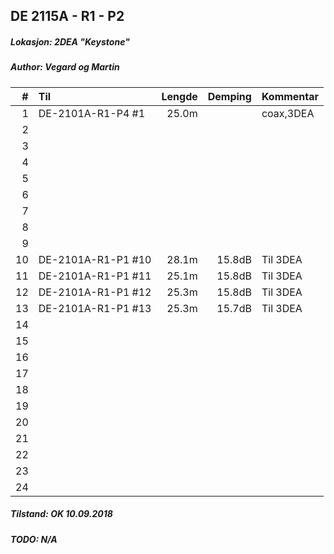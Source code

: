 ## DE 2115A - R1 - P2
##### Lokasjon: 2DEA "Keystone"
##### Author: Vegard og Martin

|  #  |        Til       |Lengde|Demping|Kommentar|
|----:|:-----------------|-----:|------:|:--------|
|    1|DE-2101A-R1-P4 #1 | 25.0m|       |coax,3DEA|
|    2|                  |      |       |         |
|    3|                  |      |       |         |
|    4|                  |      |       |         |
|    5|                  |      |       |         |
|    6|                  |      |       |         |
|    7|                  |      |       |         |
|    8|                  |      |       |         |
|    9|                  |      |       |         |
|   10|DE-2101A-R1-P1 #10| 28.1m| 15.8dB|Til 3DEA | 
|   11|DE-2101A-R1-P1 #11| 25.1m| 15.8dB|Til 3DEA |
|   12|DE-2101A-R1-P1 #12| 25.3m| 15.8dB|Til 3DEA |
|   13|DE-2101A-R1-P1 #13| 25.3m| 15.7dB|Til 3DEA |
|   14|                  |      |       |         |
|   15|                  |      |       |         |
|   16|                  |      |       |         |
|   17|                  |      |       |         |
|   18|                  |      |       |         |
|   19|                  |      |       |         |
|   20|                  |      |       |         |
|   21|                  |      |       |         |
|   22|                  |      |       |         |
|   23|                  |      |       |         |
|   24|                  |      |       |         |

##### Tilstand: OK 10.09.2018
##### TODO: N/A
